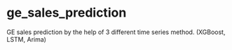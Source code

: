 # ge_sales_prediction
GE sales prediction by the help of 3 different time series method. (XGBoost, LSTM, Arima)
